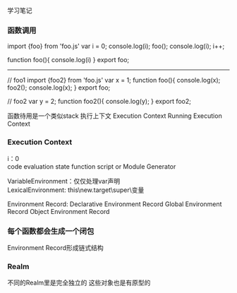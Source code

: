 学习笔记
### 函数调用
import {foo} from 'foo.js'
var i = 0;
console.log(i);
foo();
console.log(i);
i++;

function foo(){
	console.log(i)
}
export foo;


----
// foo1
import {foo2} from 'foo.js'
var x = 1;
function foo(){
	console.log(x);
	foo2();
	console.log(x);
}
export foo;

// foo2
var y = 2;
function foo2(){
	console.log(y);
}
export foo2;


函数待用是一个类似stack
执行上下文 Execution Context
Running Execution Context

### Execution Context
i：0  
code evaluation state
function
script or Module
Generator

VariableEnvironment：仅仅处理var声明  
LexicalEnvironment: this\new.target\super\变量

Environment Record:
Declarative Environment Record
Global Environment Record
Object Environment Record

### 每个函数都会生成一个闭包
Environment Record形成链式结构


### Realm
不同的Realm里是完全独立的
这些对象也是有原型的
